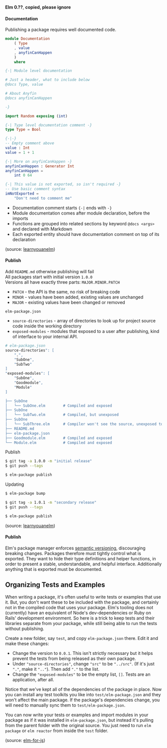 **Elm 0.??**, **copied, please ignore** 

#### Documentation

Publishing a package requires well documented code.

```elm
module Documentation
    ( Type
    , value
    , anyfinCanHappen
    )
    where

{-| Module level documentation

# Just a header, what to include below
@docs Type, value

# About Anyfin
@docs anyfinCanHappen

-}

import Random exposing (int)

{-| Type level documentation comment -}
type Type = Bool

{-|-}
-- Empty comment above
value : Int
value = 1 + 1

{-| More on anyfinCanHappen -}
anyfinCanHappen : Generator Int
anyfinCanHappen =
    int 0 64

{-| This value is not exported, so isn't required -}
-- Use basic comment syntax
imNotExported =
    "Don't need to comment me"
```

* Documentation comment starts `{-|` ends with `-}`
* Module documentation comes after module declaration, before the imports
* Functions are grouped into related sections by keyword `@docs <args>` and declared with Markdown
* Each exported entity should have documentation comment on top of its declaration

(source: [learnyouanelm](https://github.com/learnyouanelm/learnyouanelm.github.io/blob/master/pages/02-starting-out.md))

#### Publish

Add `README.md` otherwise publishing will fail<br/>
All packages start with initial version `1.0.0`<br/>
Versions all have exactly three parts: `MAJOR.MINOR.PATCH`<br/>
* `PATCH` - the API is the same, no risk of breaking code
* `MINOR` - values have been added, existing values are unchanged
* `MAJOR` - existing values have been changed or removed

`elm-package.json`
* `source-directories` - array of directories to look up for project source code inside the working directory
* `exposed-modules` - modules that exposed to a user after publishing, kind of interface to your internal API.

```bash
# elm-package.json
source-directories": [
    ".",
    "SubOne",
    "SubTwo"
]
"exposed-modules": [
    "SubOne",
    "Goodmodule",
    "Module"
]

├── SubOne
│   └── SubOne.elm        # Compiled and exposed
├── SubOne
│   └── SubTwo.elm        # Compiled, but unexposed
├── SubOne
│   └── SubThree.elm      # Compiler won't see the source, unexposed to the users
├── README.md
├── elm-package.json
├── Goodmodule.elm        # Compiled and exposed  
└── Module.elm            # Compiled and exposed
```

Publish
```bash
$ git tag -a 1.0.0 -m "initial release"
$ git push --tags

$ elm-package publish
```

Updating
```bash
$ elm-package bump

$ git tag -a 1.0.1 -m "secondary release"
$ git push --tags

$ elm-package publish
```

(source: [learnyouanelm](https://github.com/learnyouanelm/learnyouanelm.github.io/blob/master/pages/02-starting-out.md))

#### Publish

Elm's package manager enforces [semantic versioning](http://semver.org/), discouraging breaking changes. Packages therefore must tightly control what is exported. They want to hide their type definitions and helper functions, in order to present a stable, understandable, and helpful interface. Additionally anything that is exported must be documented.


## Organizing Tests and Examples

When writing a package, it's often useful to write tests or examples that use it. But, you don't want these to be included with the package, and certainly not in the compiled code that uses your package. Elm's tooling does not (currently) have an equivalent of Node's dev-dependencies or Ruby on Rails' development environment. So here is a trick to keep tests and their libraries separate from your package, while still being able to run the tests without publishing.

Create a new folder, say `test`, and copy `elm-package.json` there. Edit it and make these changes:
  * Change the version to `0.0.1`. This isn't strictly necessary but it helps prevent the tests from being released as their own package.
  * Under `"source-directories"`, change `"src"` to be `"../src"`. (If it's just `"."`, make it `".."`). Then add `"."` to the list.
  * Change the `"exposed-modules"` to be the empty list, `[]`. Tests are an application, after all.

Notice that we've kept all of the dependencies of the package in place. Now you can install any test toolkits you like into `test/elm-package.json` and they won't affect the main package. If the package's dependencies change, you will need to manually sync them to `test/elm-package.json`.

You can now write your tests or examples and import modules in your package as if it was installed in `elm-package.json`, but instead it's pulling from the parent folder with the original source. You just need to run `elm package` or `elm reactor` from inside the `test` folder.

(source: [elm-for-js](https://github.com/elm-guides/elm-for-js/blob/master/Modules,%20Exports,%20and%20Imports.md))